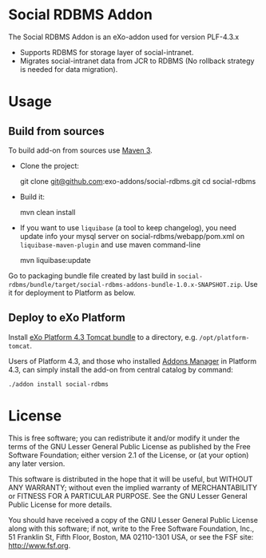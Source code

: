 Social RDBMS Addon
==================

 The Social RDBMS Addon is an eXo-addon used for version PLF-4.3.x
- Supports RDBMS for storage layer of social-intranet.
- Migrates social-intranet data from JCR to RDBMS (No rollback strategy is needed for data migration).

Usage
=====

Build from sources
------------------

To build add-on from sources use [Maven 3](http://maven.apache.org/download.html).

- Clone the project:

    git clone git@github.com:exo-addons/social-rdbms.git
    cd social-rdbms

- Build it:

    mvn clean install

- If you want to use `liquibase` (a tool to keep changelog), you need update info your mysql server on social-rdbms/webapp/pom.xml on `liquibase-maven-plugin` and use maven command-line

    mvn liquibase:update
    
Go to packaging bundle file created by last build in `social-rdbms/bundle/target/social-rdbms-addons-bundle-1.0.x-SNAPSHOT.zip`. Use it for deployment to Platform as below.


Deploy to eXo Platform
----------------------

Install [eXo Platform 4.3 Tomcat bundle](http://learn.exoplatform.com/Download-eXo-Platform-Express-Edition-En.html) to a directory, e.g. `/opt/platform-tomcat`.

Users of Platform 4.3, and those who installed [Addons Manager](https://github.com/exoplatform/addons-manager) in Platform 4.3, can simply install the add-on from central catalog by command:

```
./addon install social-rdbms
```

License
========

This is free software; you can redistribute it and/or modify it under the terms of the GNU Lesser General Public License as published by the Free Software Foundation; either version 2.1 of the License, or (at your option) any later version.

This software is distributed in the hope that it will be useful, but WITHOUT ANY WARRANTY; without even the implied warranty of MERCHANTABILITY or FITNESS FOR A PARTICULAR PURPOSE. See the GNU Lesser General Public License for more details.

You should have received a copy of the GNU Lesser General Public License along with this software; if not, write to the Free Software Foundation, Inc., 51 Franklin St, Fifth Floor, Boston, MA 02110-1301 USA, or see the FSF site: http://www.fsf.org.
